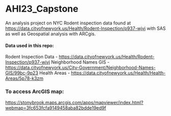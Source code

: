 # AHI23_Capstone

An analysis project on NYC Rodent inspection data found at https://data.cityofnewyork.us/Health/Rodent-Inspection/p937-wjvj with SAS as well as Geospatial analysis with ARCgis.

#### Data used in this repo:
Rodent Inspection Data - https://data.cityofnewyork.us/Health/Rodent-Inspection/p937-wjvj
Neighborhood Names GIS - https://data.cityofnewyork.us/City-Government/Neighborhood-Names-GIS/99bc-9p23
Health Areas - https://data.cityofnewyork.us/Health/Health-Areas/5p78-k3zm

### To access ArcGIS map: 
https://stonybrook.maps.arcgis.com/apps/mapviewer/index.html?webmap=3fc653fcfa9149458aba82bdde19ed9f
